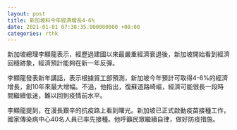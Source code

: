 ```yaml
---
layout: post
title: 新加坡料今年經濟增長4-6%
date: 2021-01-01 07:38:35.000000000 +08:00
categories: rthk
---
```


新加坡總理李顯龍表示，經歷過建國以來最嚴重經濟衰退後，新加坡開始看到經濟回穩跡象，經濟預計能夠在新一年反彈。

李顯龍發表新年講話，表示根據貿工部預測，新加坡今年預計可取得4-6%的經濟增長，創10年來最大增幅。不過，他指出，復蘇道路崎嶇，經濟可能很長一段時間繼續低迷，難以回到疫情前水平。

李顯龍提到，在漫長艱辛的抗疫路上看到曙光。新加坡已正式啟動疫苗接種工作，國家傳染病中心40名人員已率先接種。他呼籲民眾繼續自律，做好防疫措施。
